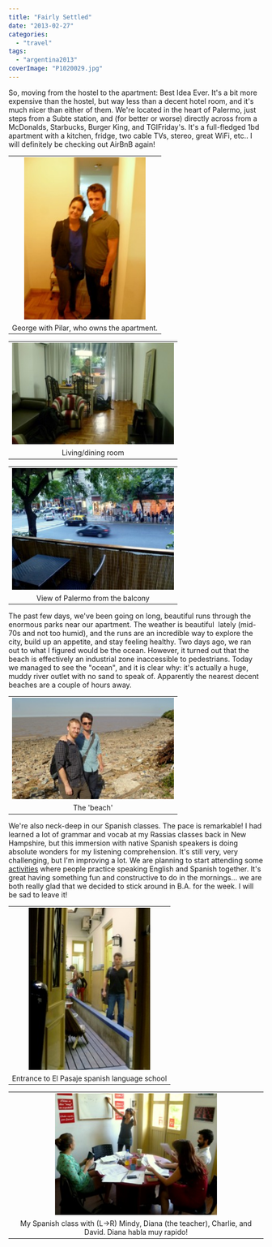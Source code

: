 ```yaml
---
title: "Fairly Settled"
date: "2013-02-27"
categories: 
  - "travel"
tags: 
  - "argentina2013"
coverImage: "P1020029.jpg"
---
```


So, moving from the hostel to the apartment: Best Idea Ever. It's a bit more expensive than the hostel, but way less than a decent hotel room, and it's much nicer than either of them. We're located in the heart of Palermo, just steps from a Subte station, and (for better or worse) directly across from a McDonalds, Starbucks, Burger King, and TGIFriday's. It's a full-fledged 1bd apartment with a kitchen, fridge, two cable TVs, stereo, great WiFi, etc.. I will definitely be checking out AirBnB again!  
  

<table align="center" cellpadding="0" cellspacing="0" style="margin-left: auto; margin-right: auto; text-align: center;"><tbody><tr><td style="text-align: center;"><a href="http://www.rdchambers.net/wp-content/uploads/2013/02/P1020029.jpg" style="margin-left: auto; margin-right: auto;"><img border="0" height="320" src="images/P1020029-225x300.jpg" width="240"></a></td></tr><tr><td style="text-align: center;">George with Pilar, who owns the apartment.</td></tr></tbody></table>

  

<table align="center" cellpadding="0" cellspacing="0" style="margin-left: auto; margin-right: auto; text-align: center;"><tbody><tr><td style="text-align: center;"><a href="http://www.rdchambers.net/wp-content/uploads/2013/02/P1020031.jpg" style="margin-left: auto; margin-right: auto;"><img border="0" height="200" src="images/P1020031-300x188.jpg" width="320"></a></td></tr><tr><td style="text-align: center;">Living/dining room</td></tr></tbody></table>

  

<table align="center" cellpadding="0" cellspacing="0" style="margin-left: auto; margin-right: auto; text-align: center;"><tbody><tr><td style="text-align: center;"><a href="http://www.rdchambers.net/wp-content/uploads/2013/02/P1020032.jpg" style="margin-left: auto; margin-right: auto;"><img border="0" height="240" src="images/P1020032-300x225.jpg" width="320"></a></td></tr><tr><td style="text-align: center;">View of Palermo from the balcony</td></tr></tbody></table>

The past few days, we've been going on long, beautiful runs through the enormous parks near our apartment. The weather is beautiful  lately (mid-70s and not too humid), and the runs are an incredible way to explore the city, build up an appetite, and stay feeling healthy. Two days ago, we ran out to what I figured would be the ocean. However, it turned out that the beach is effectively an industrial zone inaccessible to pedestrians. Today we managed to see the "ocean", and it is clear why: it's actually a huge, muddy river outlet with no sand to speak of. Apparently the nearest decent beaches are a couple of hours away.  

<table align="center" cellpadding="0" cellspacing="0" style="margin-left: auto; margin-right: auto; text-align: center;"><tbody><tr><td style="text-align: center;"><a href="http://www.rdchambers.net/wp-content/uploads/2013/02/P1020042.jpg" style="margin-left: auto; margin-right: auto;"><img border="0" height="200" src="images/P1020042-300x188.jpg" width="320"></a></td></tr><tr><td style="text-align: center;">The 'beach'</td></tr></tbody></table>

We're also neck-deep in our Spanish classes. The pace is remarkable! I had learned a lot of grammar and vocab at my Rassias classes back in New Hampshire, but this immersion with native Spanish speakers is doing absolute wonders for my listening comprehension. It's still very, very challenging, but I'm improving a lot. We are planning to start attending some [activities](https://www.spanglishexchange.com/argentina) where people practice speaking English and Spanish together. It's great having something fun and constructive to do in the mornings... we are both really glad that we decided to stick around in B.A. for the week. I will be sad to leave it!  
  

<table align="center" cellpadding="0" cellspacing="0" style="margin-left: auto; margin-right: auto; text-align: center;"><tbody><tr><td style="text-align: center;"><a href="http://www.rdchambers.net/wp-content/uploads/2013/02/P1020034.jpg" style="margin-left: auto; margin-right: auto;"><img border="0" height="320" src="images/P1020034-225x300.jpg" width="240"></a></td></tr><tr><td style="text-align: center;">Entrance to El Pasaje spanish language school</td></tr></tbody></table>

<table align="center" cellpadding="0" cellspacing="0" style="margin-left: auto; margin-right: auto; text-align: center;"><tbody><tr><td style="text-align: center;"><a href="http://www.rdchambers.net/wp-content/uploads/2013/02/P1020037.jpg" style="margin-left: auto; margin-right: auto;"><img border="0" height="240" src="images/P1020037-300x225.jpg" width="320"></a></td></tr><tr><td style="text-align: center;">My Spanish class with (L-&gt;R) Mindy, Diana (the teacher), Charlie, and David. Diana habla muy rapido!</td></tr></tbody></table>
